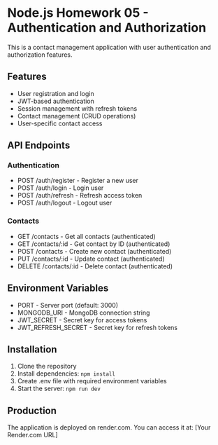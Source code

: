 # Node.js Homework 05 - Authentication and Authorization

This is a contact management application with user authentication and authorization features.

## Features

- User registration and login
- JWT-based authentication
- Session management with refresh tokens
- Contact management (CRUD operations)
- User-specific contact access

## API Endpoints

### Authentication

- POST /auth/register - Register a new user
- POST /auth/login - Login user
- POST /auth/refresh - Refresh access token
- POST /auth/logout - Logout user

### Contacts

- GET /contacts - Get all contacts (authenticated)
- GET /contacts/:id - Get contact by ID (authenticated)
- POST /contacts - Create new contact (authenticated)
- PUT /contacts/:id - Update contact (authenticated)
- DELETE /contacts/:id - Delete contact (authenticated)

## Environment Variables

- PORT - Server port (default: 3000)
- MONGODB_URI - MongoDB connection string
- JWT_SECRET - Secret key for access tokens
- JWT_REFRESH_SECRET - Secret key for refresh tokens

## Installation

1. Clone the repository
2. Install dependencies: `npm install`
3. Create .env file with required environment variables
4. Start the server: `npm run dev`

## Production

The application is deployed on render.com. You can access it at: [Your Render.com URL]
